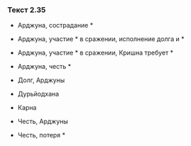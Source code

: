 ### Текст 2.35

- Арджуна, сострадание *

- Арджуна, участие * в сражении, исполнение долга и *

- Арджуна, участие * в сражении, Кришна требует *

- Арджуна, честь *

- Долг, Арджуны

- Дурьйодхана

- Карна

- Честь, Арджуны

- Честь, потеря *
	
